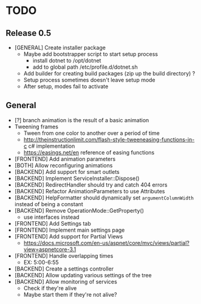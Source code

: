 ﻿# TODO

## Release 0.5
- [GENERAL] Create installer package
	- Maybe add bootstrapper script to start setup process
		- install dotnet to /opt/dotnet
		- add to global path /etc/profile.d/dotnet.sh
	- Add builder for creating build packages (zip up the build directory) ?
	- Setup process sometimes doesn't leave setup mode
	- After setup, modes fail to activate

## General
- [?] branch animation is the result of a basic animation
- Tweening frames
	- Tween from one color to another over a period of time
	- http://theinstructionlimit.com/flash-style-tweeneasing-functions-in-c c# implementation
	- https://easings.net/en reference of easing functions
- [FRONTEND] Add animation parameters
- [BOTH] Allow reconfiguring animations
- [BACKEND] Add support for smart outlets
- [BACKEND] Implement ServiceInstaller::Dispose()
- [BACKEND] RedirectHandler should try and catch 404 errors
- [BACKEND] Refactor AnimationParameters to use Attributes
- [BACKEND] HelpFormatter should dynamically set `argumentColumnWidth` instead of being a constant
- [BACKEND] Remove OperationMode::GetProperty()
	- use interfaces instead
- [FRONTEND] Add Settings tab
- [FRONTEND] Implement main settings page
- [FRONTEND] Add support for Partial Views
	- https://docs.microsoft.com/en-us/aspnet/core/mvc/views/partial?view=aspnetcore-3.1
- [FRONTEND] Handle overlapping times
	- EX: 5:00-6:55
- [BACKEND] Create a settings controller
- [BACKEND] Allow updating various settings of the tree
- [BACKEND] Allow monitoring of services
	- Check if they're alive
	- Maybe start them if they're not alive?